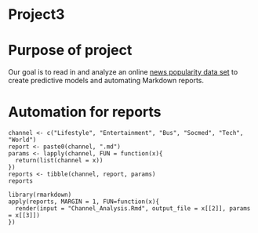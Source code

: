 # Project3

# Purpose of project
Our goal is to read in and analyze an online [news popularity data set](https://archive.ics.uci.edu/ml/datasets/Online+News+Popularity) to create predictive models and automating Markdown reports.  

# Automation for reports
```{r}
channel <- c("Lifestyle", "Entertainment", "Bus", "Socmed", "Tech", "World")
report <- paste0(channel, ".md")
params <- lapply(channel, FUN = function(x){
  return(list(channel = x))
})
reports <- tibble(channel, report, params)
reports

library(rmarkdown)
apply(reports, MARGIN = 1, FUN=function(x){
  render(input = "Channel_Analysis.Rmd", output_file = x[[2]], params = x[[3]])
})
```
